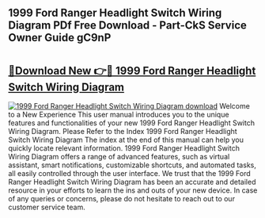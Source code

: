## 1999 Ford Ranger Headlight Switch Wiring Diagram PDf Free Download - Part-CkS Service Owner Guide gC9nP

# <h2><a href="http://dfkq7vo.blite.top/?on=1999+Ford+Ranger+Headlight+Switch+Wiring+Diagram">🔗Download New 👉🔴 1999 Ford Ranger Headlight Switch Wiring Diagram</a></h2>

[![1999 Ford Ranger Headlight Switch Wiring Diagram download](https://i.imgur.com/lujVjoI.png)](http://dfkq7vo.blite.top/?on=1999+Ford+Ranger+Headlight+Switch+Wiring+Diagram)
Welcome to a New Experience This user manual introduces you to the unique features and functionalities of your new 1999 Ford Ranger Headlight Switch Wiring Diagram. Please Refer to the Index 1999 Ford Ranger Headlight Switch Wiring Diagram The index at the end of this manual can help you quickly locate relevant information. 1999 Ford Ranger Headlight Switch Wiring Diagram offers a range of advanced features, such as virtual assistant, smart notifications, customizable shortcuts, and automated tasks, all easily controlled through the user interface. We trust that the 1999 Ford Ranger Headlight Switch Wiring Diagram has been an accurate and detailed resource in your efforts to learn the ins and outs of your new device. In case of any queries or concerns, please do not hesitate to reach out to our customer service team.

